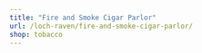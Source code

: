 ```yaml
---
title: "Fire and Smoke Cigar Parlor"
url: /loch-raven/fire-and-smoke-cigar-parlor/
shop: tobacco
---
```

